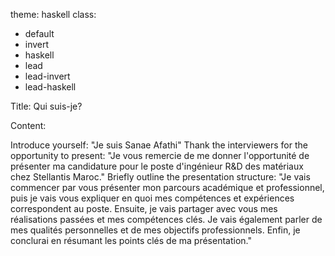 theme: haskell
class:
- default
- invert
- haskell
- lead
- lead-invert
- lead-haskell


Title: Qui suis-je?

Content:

Introduce yourself: "Je suis Sanae Afathi"
Thank the interviewers for the opportunity to present: "Je vous remercie de me donner l'opportunité de présenter ma candidature pour le poste d'ingénieur R&D des matériaux chez Stellantis Maroc."
Briefly outline the presentation structure: "Je vais commencer par vous présenter mon parcours académique et professionnel, puis je vais vous expliquer en quoi mes compétences et expériences correspondent au poste. Ensuite, je vais partager avec vous mes réalisations passées et mes compétences clés. Je vais également parler de mes qualités personnelles et de mes objectifs professionnels. Enfin, je conclurai en résumant les points clés de ma présentation."